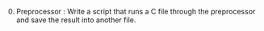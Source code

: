 0. Preprocessor : Write a script that runs a C file through the preprocessor and save the result into another file.
